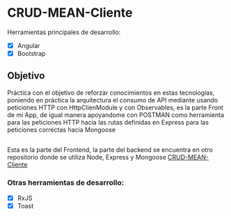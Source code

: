 # CRUD-MEAN-Cliente

Herramientas principales de desarrollo: 
- [x] Angular
- [x] Bootstrap

## Objetivo

Práctica con el objetivo de reforzar conocimientos en estas tecnologías, poniendo en práctica la arquitectura el consumo de API mediante usando peticiones HTTP con HttpClienModule y con Observables, es la parte Front de mi App, de igual manera apoyandome con POSTMAN como herramienta para las peticiones HTTP hacia las rutas definidas en Express para las peticiones correctas hacia Mongoose
##
Esta es la parte del Frontend, la parte del backend se encuentra en otro repositorio donde se utiliza Node, Express y Mongoose [CRUD-MEAN-Cliente](https://github.com/ErickCM14/CRUD-MEAN)

### Otras herramientas de desarrollo:
- [x] RxJS
- [x] Toast
